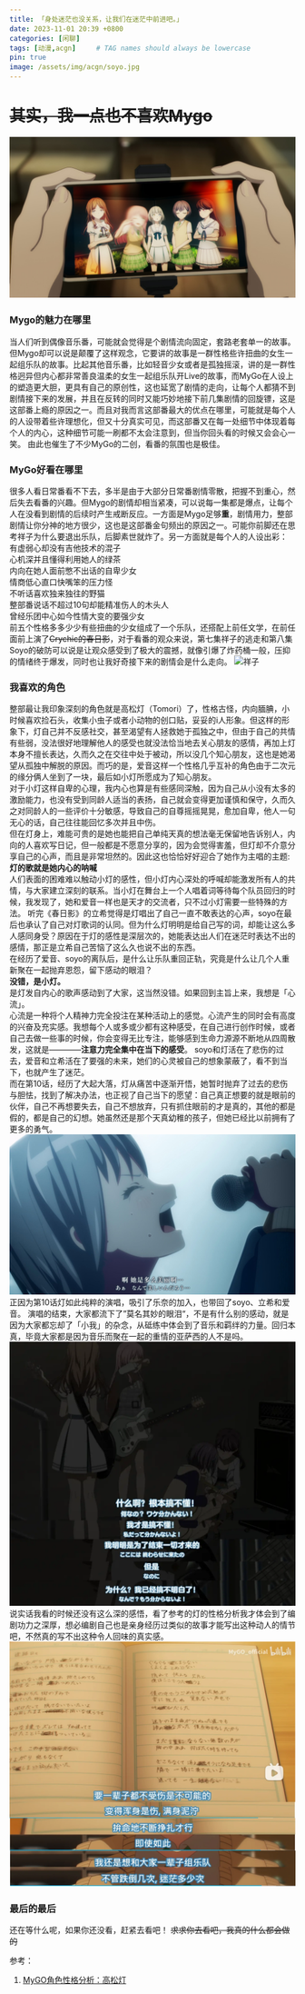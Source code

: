 ```yaml
---
title: 「身处迷茫也没关系，让我们在迷茫中前进吧。」
date: 2023-11-01 20:39 +0800
categories: [闲聊]
tags: [动漫,acgn]     # TAG names should always be lowercase
pin: true
image: /assets/img/acgn/soyo.jpg
---
```


# ~~其实，我一点也不喜欢Mygo~~

![合照](/assets//img/acgn/mygo/合照.jpg)  
### Mygo的魅力在哪里
当人们听到偶像音乐番，可能就会觉得是个剧情流向固定，套路老套单一的故事。但Mygo却可以说是颠覆了这样观念，它要讲的故事是一群性格些许扭曲的女生一起组乐队的故事。比起其他音乐番，比如轻音少女或者是孤独摇滚，讲的是一群性格迥异但内心都非常善良温柔的女生一起组乐队开Live的故事，而MyGo在人设上的塑造更大胆，更具有自己的原创性，这也延宽了剧情的走向，让每个人都猜不到剧情接下来的发展，并且在反转的同时又能巧妙地接下前几集剧情的回旋镖，这是这部番上瘾的原因之一。而且对我而言这部番最大的优点在哪里，可能就是每个人的人设带着些许理想化，但又十分真实可见，而这部番又在每一处细节中体现着每个人的内心，这种细节可能一刷都不太会注意到，但当你回头看的时候又会会心一笑。 由此也催生了不少MyGo的二创，看番的氛围也是极佳。

### MyGo好看在哪里
很多人看日常番看不下去，多半是由于大部分日常番剧情零散，把握不到重心，然后失去看番的兴趣。但Mygo的剧情却相当紧凑，可以说每一集都是爆点，让每个人在没看到剧情的后续时产生戒断反应。一方面是Mygo足够**重**，剧情用力，整部剧情让你分神的地方很少，这也是这部番金句频出的原因之一。可能你前脚还在思考祥子为什么要退出乐队，后脚素世就炸了。另一方面就是每个人的人设出彩：  
有虚弱心却没有吉他技术的混子  
心机深并且懂得利用她人的绿茶  
内向在她人面前憋不出话的自卑少女  
情商低心直口快嘴笨的压力怪  
不听话喜欢独来独往的野猫  
整部番说话不超过10句却能精准伤人的木头人  
曾经乐团中心如今性情大变的要强少女  
前五个性格多多少少有些扭曲的少女组成了一个乐队，还搭配上前任文学，在前任面前上演了~~Crychic的春日影~~，对于看番的观众来说，第七集祥子的逃走和第八集Soyo的破防可以说是让观众感受到了极大的震撼，就像引爆了炸药桶一般，压抑的情绪终于爆发，同时也让我好奇接下来的剧情会是什么走向。
![祥子](/assets//img/acgn/mygo/祥子.jpg)  

### 我喜欢的角色
整部最让我印象深刻的角色就是高松灯（Tomori）了，性格古怪，内向腼腆，小时候喜欢捡石头，收集小虫子或者小动物的创口贴，妥妥的i人形象。但这样的形象下，灯自己并不反感社交，甚至渴望有人拯救她于孤独之中，但由于自己的共情有些弱，没法很好地理解他人的感受也就没法恰当地去关心朋友的感情，再加上灯本身不擅长表达，久而久之在交往中处于被动，所以没几个知心朋友，这也是她渴望从孤独中解脱的原因。而巧的是，爱音这样一个性格几乎互补的角色由于二次元的缘分俩人坐到了一块，最后如小灯所愿成为了知心朋友。  
对于小灯这样自卑的心理，我内心也算是有些感同深触，因为自己从小没有太多的激励能力，也没有受到同龄人适当的表扬，自己就会变得更加谨慎和保守，久而久之对同龄人的一些评价十分敏感，导致自己的自尊摇摇晃晃，愈加自卑，他人一句无心的话，自己往往能回忆多次并且中伤。  
但在灯身上，难能可贵的是她也能把自己单纯天真的想法毫无保留地告诉别人，内向的人喜欢写日记，但一般都是不愿意分享的，因为会觉得害羞，但灯却不介意分享自己的心声，而且是非常坦然的。因此这也恰恰好好迎合了她作为主唱的主题:  
**灯的歌就是她内心的呐喊**  
人们表面的困难难以触动小灯的感性，但小灯内心深处的呼喊却能激发所有人的共情，与大家建立深刻的联系。当小灯在舞台上一个人唱着词等待每个队员回归的时候，我发现了，她和爱音一样也是天才的交流者，只不过小灯需要一些特殊的方法。
听完《春日影》的立希觉得是灯唱出了自己一直不敢表达的心声，soyo在最后也承认了自己对灯歌词的认同。但为什么灯明明是给自己写的词，却能让这么多人感同身受？原因在于灯的感性是深层次的，她能表达出人们在迷茫时表达不出的感情，那正是立希自己苦恼了这么久也说不出的东西。  
在经历了爱音、soyo的离队后，是什么让乐队重回正轨，究竟是什么让几个人重新聚在一起抛弃恩怨，留下感动的眼泪？  
**没错，是小灯。**  
是灯发自内心的歌声感动到了大家，这当然没错。如果回到主旨上来，我想是「心流」。  
心流是一种将个人精神力完全投注在某种活动上的感觉。心流产生的同时会有高度的兴奋及充实感。我想每个人或多或少都有这种感受，在自己进行创作时候，或者自己去做一些事的时候，你会变得无比专注，能够感到生命力源源不断地从四周散发，这就是————**注意力完全集中在当下的感受**。
soyo和灯活在了悲伤的过去，爱音和立希活在了要强的未来，她们的心灵被自己的想象蒙蔽了，看不到当下，也就产生了迷茫。  
而在第10话，经历了大起大落，灯从痛苦中逐渐开悟，她暂时抛弃了过去的悲伤与胆怯，找到了解决办法，也正视了自己当下的愿望：自己真正想要的就是眼前的伙伴，自己不再想要失去，自己不想放弃，只有抓住眼前的才是真的，其他的都是假的，都是自己的幻想。她虽然还是那个天真幼稚的孩子，但她已经比以前拥有了更多的勇气。 
![灯](/assets//img/acgn/mygo/灯.jpg)  
正因为第10话灯如此纯粹的演唱，吸引了乐奈的加入，也带回了soyo、立希和爱音。
演唱的结束，大家都流下了”莫名其妙的眼泪“，不是有什么别的感动，就是因为大家都忘却了「小我」的杂念，从砥练中体会到了音乐和羁绊的力量。回归本真，毕竟大家都是因为音乐而聚在一起的重情的亚萨西的人不是吗。
![哭哭](/assets//img/acgn/mygo/结束乐队.webp)  
说实话我看的时候还没有这么深的感悟，看了参考的灯的性格分析我才体会到了编剧功力之深厚，想必编剧自己也是亲身经历过类似的故事才能写出这种动人的情节吧，不然真的写不出这种令人回味的真实感。
![一辈子](/assets//img/acgn/mygo/组一辈子乐队.png)  
### 最后的最后
还在等什么呢，如果你还没看，赶紧去看吧！
~~求求你去看吧，我真的什么都会做的~~


参考：
1. [MyGO角色性格分析：高松灯](https://www.bilibili.com/read/cv27059920/)